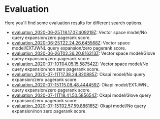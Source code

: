 # Evaluation

Here you'll find some evaluation results for different search options.

* [evaluation_2020-06-25T18.17.07.409219Z](evaluation_2020-06-25T18.17.07.409219Z): Vector space model/No query expansion/zero pagerank score.
* [evaluation_2020-06-25T22.24.26.645568Z](evaluation_2020-06-25T22.24.26.645568Z): Vector space model/EXTJWNL query expansion/zero pagerank score.
* [evaluation_2020-06-26T02.36.20.816313Z](evaluation_2020-06-26T02.36.20.816313Z): Vector space model/Glove query expansion/zero pagerank score.
* [evaluation_2020-07-10T04.05.15.587542Z](evaluation_2020-07-10T04.05.15.587542Z): Vector space model/No query expansion/non zero pagerank score.
* [evaluation_2020-07-11T17.38.24.820885Z](evaluation_2020-07-11T17.38.24.820885Z): Okapi model/No query expansion/zero pagerank score.
* [evaluation_2020-07-15T15.08.48.444459Z](evaluation_2020-07-15T15.08.48.444459Z): Okapi model/EXTJWNL query expansion/zero pagerank score.
* [evaluation_2020-07-11T18.41.50.585654Z](evaluation_2020-07-11T18.41.50.585654Z): Okapi model/Glove query expansion/zero pagerank score.
* [evaluation_2020-07-15T02.57.59.886165Z](evaluation_2020-07-15T02.57.59.886165Z): Okapi model/No query expansion/non zero pagerank score.
